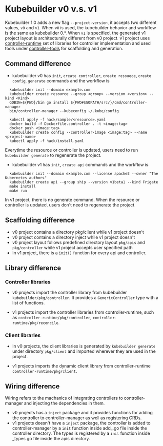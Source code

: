 # Kubebuilder v0 v.s. v1

Kubebuilder 1.0 adds a new flag `--project-version`, it accepts two different values, `v0` and `v1`. When `v0` is used, the kubebuilder behavior and workflow is the same as kubebuilder 0.*. When `v1` is specified, the generated v1 project layout is architecturally different from v0 project. v1 project uses [controller-runtime](https://github.com/kubernetes-sigs/controller-runtime) set of libraries for controller implementation and used tools under [controller-tools](https://github.com/kubernetes-sigs/controller-tools) for scaffolding and generation. 


## Command difference
  - kubebuilder v0 has `init`, `create controller`, `create resouece`, `create config`, `generate` commands and the workflow is

```
  kubebuilder init --domain example.com
  kubebuilder create resource --group <group> --version <version> --kind <Kind>
  GOBIN=${PWD}/bin go install ${PWD#$GOPATH/src/}/cmd/controller-manager
  bin/controller-manager --kubeconfig ~/.kube/config

  kubectl apply -f hack/sample/<resource>.yaml
  docker build -f Dockerfile.controller . -t <image:tag>
  docker push <image:tag>
  kubebuilder create config --controller-image <image:tag> --name <project-name>
  kubectl apply -f hack/install.yaml
```
  Everytime the resource or controller is updated, users need to run `kubebuilder generate` to regenerate the project.
  - kubebuilder v1 has `init`, `create api` commands and the workflow is
  
```
  kubebuilder init --domain example.com --license apache2 --owner "The Kubernetes authors"
  kubebuilder create api --group ship --version v1beta1 --kind Frigate
  make install
  make run
```
  In v1 project, there is no generate command. When the resource or controller is updated, users don't need to regenerate the project.

## Scaffolding difference

- v0 project contains a directory pkg/client while v1 project doesn't
- v0 project contains a directory inject while v1 project doesn't
- v0 project layout follows predefined directory layout `pkg/apis` and `pkg/controller` while v1 project accepts user specified path
- In v1 project, there is a `init()` function for every api and controller.

  
## Library difference
### Controller libraries
  - v0 projects import the controller library from kubebuilder `kubebuilder/pkg/controller`. It provides a `GenericController` type with a list of functions. 
  
  - v1 projects import the controller libraries from controller-runtime, such as `controller-runtime/pkg/controller`, `controller-runtime/pkg/reconcile`.
  
### Client libraries
  
  - In v0 projects, the client libraries is generated by `kubebuilder generate` under directory `pkg/client` and imported wherever they are used in the project.
  
  - v1 projects imports the dynamic client library from controller-runtime `controller-runtime/pkg/client`.
    
## Wiring difference
Wiring refers to the machanics of integrating controllers to controller-manager and injecting the dependencies in them. 
  - v0 projects has a `inject` package and it provides functions for adding the controller to controller-manager as well as registering CRDs.
  - v1 projects doesn't have a `inject` package, the controller is added to controller-manager by a `init` function inside add_<type>.go file inside the controller directory. The types is registered by a `init` function inside <type>_types.go file inside the apis directory.